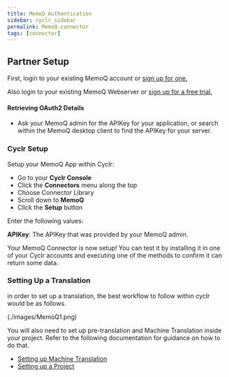 ```yaml
---
title: MemoQ Authentication
sidebar: cyclr_sidebar
permalink: MemoQ-connector
tags: [connector]
---
```


## Partner Setup

First, login to your existing MemoQ account or [sign up for one.](https://www.memoq.com/)

Also login to your existing MemoQ Webserver or [sign up for a free trial.](https://my.memoq.com/memoq-cloud)

#### Retrieving OAuth2 Details

*   Ask your MemoQ admin for the APIKey for your application, or search within the MemoQ desktop client to find the APIKey for your server.

### Cyclr Setup

Setup your MemoQ App within Cyclr:

*   Go to your **Cyclr Console**
*   Click the **Connectors** menu along the top
*   Choose Connector Library
*   Scroll down to **MemoQ**
*   Click the **Setup** button

Enter the following values:

**APIKey**:  The APIKey that was provided by your MemoQ admin.

Your MemoQ Connector is now setup! You can test it by installing it in one of your Cyclr accounts and executing one of the methods to confirm it can return some data.

### Setting Up a Translation

in order to set up a translation, the best workflow to follow within cyclr would be as follows.

(./images/MemoQ1.png)

You will also need to set up pre-translation and Machine Translation inside your project. Refer to the following documentation for guidance on how to do that.

*   [Setting up Machine Translation](https://docs.memoq.com/current/en/Places/mt-settings.html)
*   [Setting up a Project](https://docs.memoq.com/current/en/Places/create-new-online-project-from-template.html)
